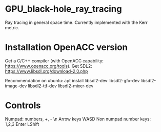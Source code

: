 # GPU_black-hole_ray_tracing
Ray tracing in general space time. Currently implemented with the Kerr metric.

# Installation OpenACC version
Get a C/C++ compiler (with OpenACC capability: https://www.openacc.org/tools).
Get SDL2: https://www.libsdl.org/download-2.0.php

Recommendation on ubuntu:
apt install libsdl2-dev libsdl2-gfx-dev libsdl2-image-dev libsdl2-ttf-dev libsdl2-mixer-dev

# Controls
Numpad: numbers, +, - \n
Arrow keys
WASD
Non numpad number keys: 1,2,3
Enter
LShift



